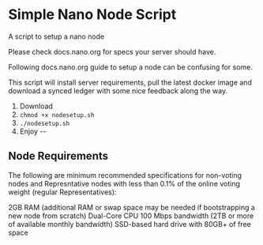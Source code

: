 # Simple Nano Node Script
A script to setup a nano node

Please check docs.nano.org for specs your server should have.

Following docs.nano.org guide to setup a node can be confusing for some. 

This script will install server requirements, pull the latest docker image and download a synced ledger with some nice feedback along the way. 

1) Download
2) `chmod +x nodesetup.sh`
3) `./nodesetup.sh`
4) Enjoy
--

## Node Requirements
The following are minimum recommended specifications for non-voting nodes and Represntative nodes with less than 0.1% of the online voting weight (regular Representatives):

2GB RAM (additional RAM or swap space may be needed if bootstrapping a new node from scratch)
Dual-Core CPU
100 Mbps bandwidth (2TB or more of available monthly bandwidth)
SSD-based hard drive with 80GB+ of free space
